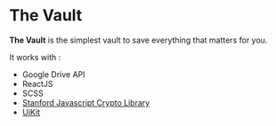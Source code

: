 # The Vault
**The Vault** is the simplest vault to save everything that matters for you.

It works with :
* Google Drive API
* ReactJS
* SCSS
* [Stanford Javascript Crypto Library](https://github.com/bitwiseshiftleft/sjcl)
* [UiKit](https://getuikit.com/docs/introduction)
